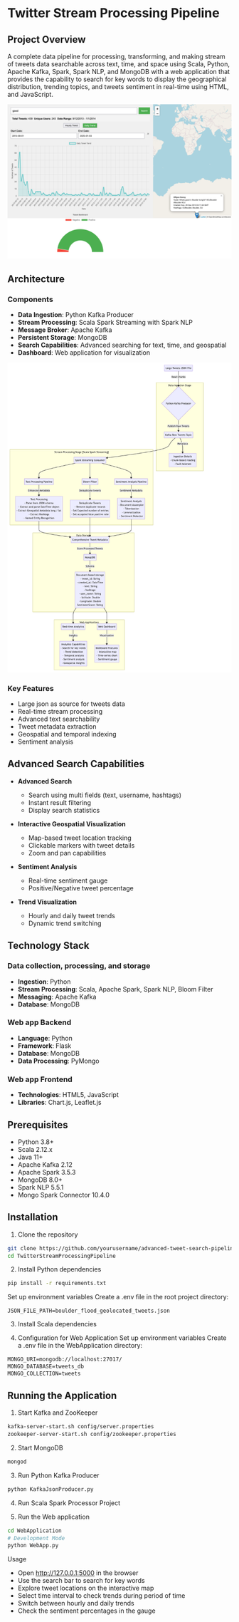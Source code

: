 #  Twitter Stream Processing Pipeline

## Project Overview

A complete data pipeline for processing, transforming, and making stream of tweets data searchable across text, time, and space using Scala, Python, Apache Kafka, Spark, Spark NLP, and MongoDB with a web application that provides the capability to search for key words to display the geographical distribution, trending topics, and tweets sentiment in real-time using HTML, and JavaScript. 

![Preview](WebApplication/screenshot.png)

## Architecture

### Components
- **Data Ingestion**: Python Kafka Producer
- **Stream Processing**: Scala Spark Streaming with Spark NLP
- **Message Broker**: Apache Kafka
- **Persistent Storage**: MongoDB
- **Search Capabilities**: Advanced searching for text, time, and geospatial
- **Dashboard**: Web application for visualization 

![Preview](diagram.png)

### Key Features
- Large json as source for tweets data
- Real-time stream processing
- Advanced text searchability
- Tweet metadata extraction
- Geospatial and temporal indexing
- Sentiment analysis

## Advanced Search Capabilities

- **Advanced Search**
  - Search using multi fields (text, username, hashtags)
  - Instant result filtering
  - Display search statistics

- **Interactive Geospatial Visualization**
  - Map-based tweet location tracking
  - Clickable markers with tweet details
  - Zoom and pan capabilities

- **Sentiment Analysis**
  - Real-time sentiment gauge
  - Positive/Negative tweet percentage

- **Trend Visualization**
  - Hourly and daily tweet trends
  - Dynamic trend switching

## Technology Stack

### Data collection, processing, and storage
- **Ingestion**: Python
- **Stream Processing**: Scala, Apache Spark, Spark NLP, Bloom Filter
- **Messaging**: Apache Kafka
- **Database**: MongoDB

### Web app Backend
- **Language**: Python
- **Framework**: Flask
- **Database**: MongoDB
- **Data Processing**: PyMongo

### Web app Frontend
- **Technologies**: HTML5, JavaScript
- **Libraries**: Chart.js, Leaflet.js

## Prerequisites

- Python 3.8+
- Scala 2.12.x
- Java 11+
- Apache Kafka 2.12
- Apache Spark 3.5.3
- MongoDB 8.0+
- Spark NLP 5.5.1
- Mongo Spark Connector 10.4.0

## Installation

1. Clone the repository
```bash
git clone https://github.com/yourusername/advanced-tweet-search-pipeline.git
cd TwitterStreamProcessingPipeline
```

2. Install Python dependencies
```bash 
pip install -r requirements.txt
```

Set up environment variables Create a .env file in the root project directory:
```Code
JSON_FILE_PATH=boulder_flood_geolocated_tweets.json
```

3. Install Scala dependencies

4. Configuration for Web Application
Set up environment variables Create a .env file in the WebApplication directory:
```Code
MONGO_URI=mongodb://localhost:27017/
MONGO_DATABASE=tweets_db
MONGO_COLLECTION=tweets
```

## Running the Application
1. Start Kafka and ZooKeeper
```bash
kafka-server-start.sh config/server.properties
zookeeper-server-start.sh config/zookeeper.properties
```

2. Start MongoDB
```bash
mongod
```

3. Run Python Kafka Producer
```bash
python KafkaJsonProducer.py
```

4. Run Scala Spark Processor Project

5. Run the Web application
```bash
cd WebApplication
# Development Mode
python WebApp.py
```
Usage
- Open http://127.0.0.1:5000 in the browser
- Use the search bar to search for key words
- Explore tweet locations on the interactive map
- Select time interval to check trends during period of time
- Switch between hourly and daily trends
- Check the sentiment percentages in the gauge
